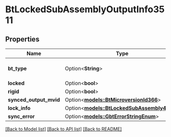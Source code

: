 # BtLockedSubAssemblyOutputInfo3511

## Properties

Name | Type | Description | Notes
------------ | ------------- | ------------- | -------------
**bt_type** | Option<**String**> | Type of JSON object. | [optional]
**locked** | Option<**bool**> |  | [optional]
**rigid** | Option<**bool**> |  | [optional]
**synced_output_mvid** | Option<[**models::BtMicroversionId366**](BTMicroversionId-366.md)> |  | [optional]
**lock_info** | Option<[**models::BtLockedSubAssembly4590**](BTLockedSubAssembly-4590.md)> |  | [optional]
**sync_error** | Option<[**models::GbtErrorStringEnum**](GBTErrorStringEnum.md)> |  | [optional]

[[Back to Model list]](../README.md#documentation-for-models) [[Back to API list]](../README.md#documentation-for-api-endpoints) [[Back to README]](../README.md)


